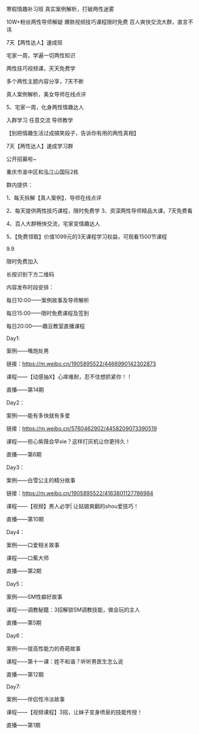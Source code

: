 寒假情趣补习班
真实案例解析，打破两性迷雾

10W+粉丝两性导师解疑
爆款视频技巧课程限时免费
百人爽快交流大群，直言不讳



7天【两性达人】速成班

宅家一周，学遍一切两性知识



两性技巧视频课，天天免费学

多个两性主题内容分享，7天不断

真人案例解析，美女导师在线点评

5、宅家一周，化身两性情趣达人

入群学习 任意交流 导师教学 

【别把情趣生活过成搞笑段子，告诉你有用的两性真相】



7天【两性达人】速成学习群

公开招募啦~

重庆市渝中区和泓江山国际2栋

群内提供：

1、每天拆解【真人案例】，导师在线点评

2、每天提供两性技巧课程，限时免费学
3、资深两性导师精品大课，7天免费看

4、百人大群畅快交流，宅家变情趣达人

5、【免费领取】价值1099元的3天课程学习权益，可观看1500节课程



9.9

限时免费加入

长按识别下方二维码    







内容发布时段安排：

每日10:00——案例故事及导师解析

每日15:00——限时免费课程及签到

每日20:00——趣豆教室直播课程

 

Day1: 

案例——嘴炮处男

链接：https://m.weibo.cn/1905895522/4466990142302873

课程——【动感抽X】心痒难耐，忍不住想抓紧你！！

直播——第14期

 

Day2：

案例——能有多快就有多爱

链接：https://m.weibo.cn/5760462902/4458209073390519

课程——担心紫薇会早xie？这样打灰机让你更持久！

直播——第6期

 

Day3：

案例——白雪公主的精分故事

链接：https://m.weibo.cn/1905895522/4163801127786984

课程——【视频】男人必学| 让姑娘爽翻的shou爱技巧！

直播——第10期

 

Day4：

案例——口爱相关故事

课程——口蕉大师

直播——第2期

 

Day5：

案例——SM性癖好故事

课程——调教秘籍：3招解锁SM调教技能，做会玩的主人

直播——第5期

 

Day6：

案例——提高性能力的奇葩故事

课程——第十一课：姓不和谐？听听男医生怎么说

直播——第12期

 

Day7: 

案例——伴侣性冷淡故事

课程——【视频课程】3招，让妹子变身喷泉的技能传授！

直播——第1期

 



